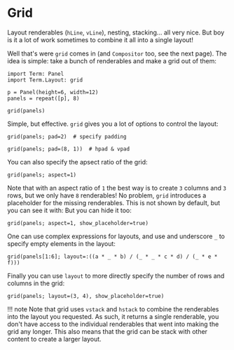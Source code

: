 # Grid
Layout renderables (`hLine`, `vLine`), nesting, stacking... all very nice. But boy is it a lot of work sometimes to combine it all into a single layout!

Well that's were `grid` comes in (and `Compositor` too, see the next page).
The idea is simple: take a bunch of renderables and make a grid out of them:

```@example grid
import Term: Panel
import Term.Layout: grid

p = Panel(height=6, width=12)
panels = repeat([p], 8)

grid(panels)
```

Simple, but effective. `grid` gives you a lot of options to control the layout:
```@example grid
grid(panels; pad=2)  # specify padding
```

```@example grid
grid(panels; pad=(8, 1))  # hpad & vpad
```

You can also specify the apsect ratio of the grid:
```@example grid
grid(panels; aspect=1)
```

Note that with an aspect ratio of `1` the best way is to create `3` columns and `3` rows, but we only have `8` renderables! No problem, `grid` introduces a placeholder for the missing renderables. This is not shown by default, but you can see it with:
But you can hide it too:
```@example grid
grid(panels; aspect=1, show_placeholder=true)
```

One can use complex expressions for layouts, and use and underscore `_` to specify empty elements in the layout:
```@example grid
grid(panels[1:6]; layout=:((a * _ * b) / (_ * _ * c * d) / (_ * e * f)))
```

Finally you can use `layout` to more directly specify the number of rows and columns in the grid:
```@example grid
grid(panels; layout=(3, 4), show_placeholder=true)
```

!!! note 
    Note that grid uses `vstack` and `hstack` to combine the renderables into the layout you requested. As such, it returns a single renderable, you don't have access to the individual renderables that went into making the grid any longer. This also means that the grid can be stack with other content to create a larger layout. 


